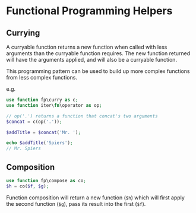 # Functional Programming Helpers

## Currying

A curryable function returns a new function when called with less arguments than the curryable function requires.
The new function returned will have the arguments applied, and will also be a curryable function.

This programming pattern can be used to build up more complex functions from less complex functions.

e.g.

```php
use function fp\curry as c;
use function iter\fn\operator as op;

// op('.') returns a function that concat's two arguments
$concat = c(op('.'));

$addTitle = $concat('Mr. ');

echo $addTitle('Spiers');
// Mr. Spiers
```

## Composition

```php
use function fp\compose as co;
$h = co($f, $g);
```
Function composition will return a new function (`$h`) which will first apply the second function (`$g`), pass its
result into the first (`$f`).
